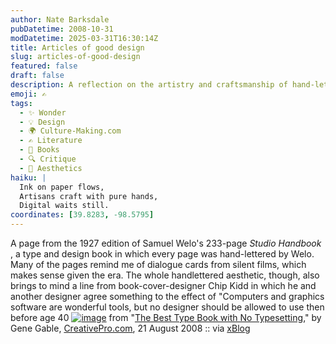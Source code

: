 ```yaml
---
author: Nate Barksdale
pubDatetime: 2008-10-31
modDatetime: 2025-03-31T16:30:14Z
title: Articles of good design
slug: articles-of-good-design
featured: false
draft: false
description: A reflection on the artistry and craftsmanship of hand-lettering from the 1927 _Studio Handbook_ by Samuel Welo, contrasting it with modern design tools.
emoji: ✍️
tags:
  - ✨ Wonder
  - 💡 Design
  - 🌍 Culture-Making.com
  - ✍️ Literature
  - 📖 Books
  - 🔍 Critique
  - 🎨 Aesthetics
haiku: |
  Ink on paper flows,  
  Artisans craft with pure hands,  
  Digital waits still.
coordinates: [39.8283, -98.5795]
---
```


A page from the 1927 edition of Samuel Welo's 233-page _Studio Handbook_ , a type and design book in which every page was hand-lettered by Welo. Many of the pages remind me of dialogue cards from silent films, which makes sense given the era. The whole handlettered aesthetic, though, also brings to mind a line from book-cover-designer Chip Kidd in which he and another designer agree something to the effect of "Computers and graphics software are wonderful tools, but no designer should be allowed to use then before age 40
[![image](http://culture-making.com/media/20080822SAWG_fg29.jpg)](http://www.creativepro.com/blog/scanning-around-with-gene-the-best-type-book-with-no-typesetting?page=0,1)
from "[The Best Type Book with No Typesetting](http://web.archive.org/web/20121226113309/http://www.creativepro.com:80/blog/scanning-around-with-gene-the-best-type-book-with-no-typesetting?page=0%2C1)," by Gene Gable, [CreativePro.com](http://web.archive.org/web/20121226113309/http://www.creativepro.com:80/blog/scanning-around-with-gene-the-best-type-book-with-no-typesetting?page=0%2C1), 21 August 2008 :: via [xBlog](http://web.archive.org/web/20121010061759/http://www.xplane.com/xblog/2008/10/28/the-best-type-book-with-no-typesetting/)
